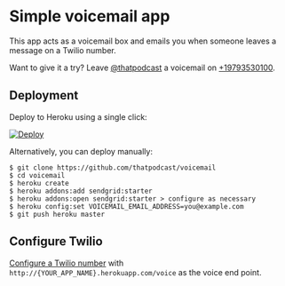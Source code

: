 # Simple voicemail app

This app acts as a voicemail box and emails you when someone leaves a message on a Twilio number.

Want to give it a try? Leave [@thatpodcast](https://twitter.com/thatpodcast) a voicemail on [+19793530100](tel:+19793530100).

## Deployment

Deploy to Heroku using a single click:

[![Deploy](https://www.herokucdn.com/deploy/button.png)](https://heroku.com/deploy)

Alternatively, you can deploy manually:

```
$ git clone https://github.com/thatpodcast/voicemail
$ cd voicemail
$ heroku create
$ heroku addons:add sendgrid:starter
$ heroku addons:open sendgrid:starter > configure as necessary
$ heroku config:set VOICEMAIL_EMAIL_ADDRESS=you@example.com
$ git push heroku master
```

## Configure Twilio

[Configure a Twilio number](http://www.twilio.com/help/faq/voice/how-do-i-assign-my-twilio-number-to-my-voice-application) with `http://{YOUR_APP_NAME}.herokuapp.com/voice` as the voice end point.
